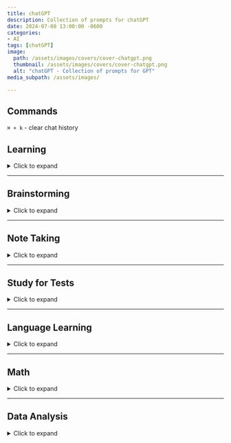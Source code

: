 ```yaml
---
title: chatGPT
description: Collection of prompts for chatGPT
date: 2024-07-08 13:00:00 -0600
categories:
- AI
tags: [chatGPT]
image:
  path: /assets/images/covers/cover-chatgpt.png
  thumbnail: /assets/images/covers/cover-chatgpt.png
  alt: "chatGPT - Collection of prompts for GPT"
media_subpath: /assets/images/

---
```

## Commands

`⌘ + k` - clear chat history

## Learning

<details>
<summary>Click to expand</summary>

<p><b>Learn a Concept</b><br>
Explain the [TOPIC] by giving the Why ? What ? How ?</p>
<p><b>Compare (short)</b><br>
In a short sentence explain the difference between [TOPIC A] and [TOPIC B]</p>
<p><b>Compare (Detailed)</b><br>
Compare and contrast the following concepts [TOPIC A] and [TOPIC B]</p>
<p><b>Explain Concept</b><br>
Explain to me in the simplest terms possible as if I’m a complete beginner for [TOPIC]</p>
<p><b>5 key points</b><br>
What are the 5 key points I should when studying the topic above ?</p>
<p><b>Re-explain</b><br>
I don't understand can you re-explain in a different way ?</p>
<p><b>Visualization Exercise</b><br>
Guide me through a visualization exercise to help me internalize the [TOPIC] and imagine myself successfully applying it to a real-life situation.</p>
<p><b>Create Mental model | Analogy | Metaphor</b><br>
create a mental model or analogy or metaphor to help me understand the following concept [TOPIC]</p>

<p><b>Socractic questioning</b><br>
I want you to act as a Socrate and use the socratic method to help me improve my critical thinking , logic and reason skills.  your task is to ask open-ended questions to the statement I make and after I provide a response, give me constructive feedback to each response before you ask the next question. </p>

</details>

---

## Brainstorming

<details>
<summary>Click to expand</summary>

<p><b>Brainstorm Ideas</b><br>
Brainstorm new ideas or approaches. Prioritize ideas that are uncommon or novel for [TOPIC].</p>

<p><b>Create a Mind Map</b><br>
Create a mind map. List out the central idea, main branches, and sub-branches for [TOPIC].</p>

<p><b>Order of what to learn</b><br>
I want you to act as an expert in [TOPIC] and imagine that I am a complete beginner. What do you think are the 10 most important concepts from this subject to start with and in which order? Give me a brief overview of those concepts and your reasoning as to why it's best to learn them in that order.</p>

<p><b>Build topic list using Pareto Principal</b><br>
I want to learn [TOPIC]. Can you use the Pareto principle (80/20 rule), which identifies 20% of the topic that will yield me 80% of the desired results, to create a focused learning plan for me?</p>

<p><b>Get Project Ideas</b><br>
I am a beginner interested in learning [TOPIC]. Can you give me some beginner project ideas to help strengthen my knowledge?</p>

</details>

---

## Note Taking

<details>
<summary>Click to expand</summary>

<p><b>Summarize Notes</b><br>
Summarize this and re-write it in one sentence: [Paste Text here]`</p>

<p><b>Expand on Notes</b><br>
Expand on these notes: [Paste Text here]</p>

<p><b>Summarize a Book</b><br>
Give me the main points of the book `[Book Title] ?</p>

<p><b>Summarize Text</b><br>
Summarize the following in **300 characters or less**. Then list 3 use cases or practical examples. Briefly describe alternatives, benefits, and trade-offs.</p>

<p><b>Q&A After uploading PDF</b><br>
Ask me 5 questions that will improve the response you will be giving me.
I'll share an article below. How does the information in this article apply to an Azure cloud architect?</p>

<p>Assuming the role of a senior Azure architect with 20+ years of experience for the rest of the conversation, I'd like to engage in a Q&A session where you'll provide insights, analysis, and answers based on the uploaded report in PDF.</p>

</details>

---

## Study for Tests

<details>
<summary>Click to expand</summary>

<p><b> # 1 - TIP !  Test yourself using Feynman technique</b><br>
You explain what you have understood and ask it if you got it right or not</p>

<p><b>Create a study plan</b><br>
Create a study timetable for a student revising [TOPIC].
The timetable should cover a week.
The timetable should break the above topic down into its individual learning topics.
The timetable should include food breaks, exercise breaks, and sleep.
Each day should be displayed in time blocks.</p>

<p><b>Create a test</b><br>
I have an upcoming exam that I need to practice. Could you please provide me with 5 multiple-choice and 5 long-form questions for me to practice?</p>

<p><b>Create multiple-choice questions</b><br>
Topic: [TOPIC]
Write a multiple-choice question with 1 correct answer and 4 incorrect distractor answers.
Answers should be labeled A to E. Each answer should have an explanation.</p>

<p><b>Create Multiple Choice Questions</b><br>
You are a college professor in [TOPIC]. Create 10 multiple-choice questions based on the topic of [TOPIC]. There should be 1 correct answer and 3 incorrect answers.
Allow me to answer one question at a time before providing me another question. For each question I answer, please advise if I am correct or incorrect and provide an explanation accordingly.</p>

<p><b>Short answer prompt</b><br>
You are a college professor in `SUBJECT`. Create 5 based **short answer questions** on a topic of [TOPIC].
Allow me to answer one question at a time before providing me another question. For each question I answer, please advise if I am correct or incorrect and provide an explanation. Grade my answers in percentages.</p>

<p><b>Create Study schedule</b><br>
Create a study schedule for all of the above in an appropriate amount of weeks. I can study 2 hours every Tuesday and Thursday. Please include time for revision and testing.</p>

</details>

---

## Language Learning

<details>
<summary>Click to expand</summary>

<p><b>Learn a Language</b><br>
Could you please help me practice a basic conversation in `LANGUAGE` where we talk to each other? Imagine we just met. You will start the conversation off and wait for me to respond. Please translate each response to English.</p>

</details>

---

## Math

<details>
<summary>Click to expand</summary>

<p><b>Learn Math</b><br>
I want you to act as a math teacher. I will provide some mathematical equations or concepts, and it will be your job to explain them in easy-to-understand terms. This could include providing step-by-step instructions for solving a problem, demonstrating various techniques with visuals, or suggesting online resources for further study. My first request is "I need help understanding how probability works".</p>

<p><b>Understand Math question</b><br>
I don't understand how to do this math problem: -3 + 2x = 11. Could you show me how to do it step-by-step?</p>

</details>

---

## Data Analysis

  <details>
  <summary>Click to expand</summary>
  <ul>
  <li>Can you <span style="color:#406CB4">load and preview the data?</span></li>
  <li>Can you <span style="color:#406CB4">describe the data?</span></li>
  <li>Can you <span style="color:#406CB4">explain this dataset in one paragraph?</span></li>
  <li>Can you <span style="color:#406CB4">explain this dataset in simple terms?</span></li>
  <li>Can you <span style="color:#406CB4">explain this dataset like I’m 5 years old?</span></li>
  <li>What’s the <span style="color:#406CB4">main takeaway from this dataset?</span></li>
  <li>What are the <span style="color:#406CB4">rows and columns in this dataset?</span></li>
  <li>What <span style="color:#406CB4">insights</span> do you see here? Give me a numbered list</li>
  <li>Can you <span style="color:#406CB4">create a graph</span> using this data?</li>
  <li>Can you <span style="color:#406CB4">create a chart</span> using this data?</li>
  <li>Can you <span style="color:#406CB4">create a heatmap</span> using this data?</li>
  <li>What are the <span style="color:#406CB4">trends</span> shown in this data?</li>
  <li>Can you <span style="color:#406CB4">list the top 10 key points</span>?</li>
  <li>Can you <span style="color:#406CB4">write me an article</span> based on this dataset?</li>
  <li>Can you write a <span style="color:#406CB4">one sentence recap</span> of this data?</li>
  <li>Can you <span style="color:#406CB4">clean</span> this dataset?</li>
  <li>Can you <span style="color:#406CB4">segment this data and create a table</span>?</li>
  <li>Can you <span style="color:#406CB4">create a presentation</span> based on this data?</li>
  <li>Can you <span style="color:#406CB4">create 10 visuals to represent different data points</span>?</li>
  <li>Can you <span style="color:#406CB4">create a visual word cloud</span>?</li>
  <li>Can you <span style="color:#406CB4">make the graphs more beautiful</span>?</li>
  <li><span style="color:#406CB4">Create a visual chart</span>, based on this data</li>
  <li>Show me the <span style="color:#406CB4">top trends in a visual format</span></li>
  <li>What is the <span style="color:#406CB4">key lesson</span> from this dataset?</li>
  </ul>

  </details>
